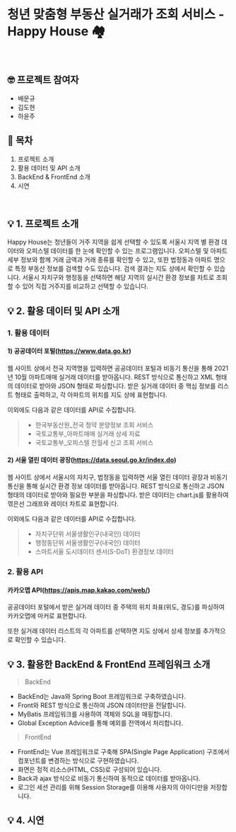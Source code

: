 # 청년 맞춤형 부동산 실거래가 조회 서비스 - Happy House 🏘

<br>

## 🤓 프로젝트 참여자

- 배문규
- 김도현
- 하윤주


## 📌 목차

1. 프로젝트 소개
2. 활용 데이터 및 API 소개
3. BackEnd & FrontEnd 소개
4. 시연

<br>

## 💡 1. 프로젝트 소개

Happy House는 청년들이 거주 지역을 쉽게 선택할 수 있도록 서울시 지역 별 환경 데이터와 오피스텔 데이터를 한 눈에 확인할 수 있는 프로그램입니다. 오피스텔 및 아파트 세부 정보와 함께 거래 금액과 거래 종류를 확인할 수 있고, 또한 법정동과 아파트 명으로 특정 부동산 정보를 검색할 수도 있습니다. 검색 결과는 지도 상에서 확인할 수 있습니다. 서울시 자치구와 행정동을 선택하면 해당 지역의 실시간 환경 정보를 차트로 조회할 수 있어 직접 거주지를 비교하고 선택할 수 있습니다.

## 💡 2. 활용 데이터 및 API 소개

### 1. 활용 데이터

#### 1) 공공데이터 포털(https://www.data.go.kr)

웹 사이트 상에서 전국 지역명을 입력하면 공공데이터 포털과 비동기 통신을 통해 2021년 10월 아파트매매 실거래 데이터를 받아옵니다. REST 방식으로 통신하고 XML 형태의 데이터로 받아와 JSON 형태로 파싱합니다. 받은 실거래 데이터 중 핵심 정보를 리스트 형태로 출력하고, 각 아파트의 위치를 지도 상에 표현합니다.

이외에도 다음과 같은 데이터를 API로 수집합니다.

> - 한국부동산원_전국 청약 분양정보 조회 서비스
> - 국토교통부_아파트매매 실거래 상세 자료
> - 국토교통부_오피스텔 전월세 신고 조회 서비스

#### 2) 서울 열린 데이터 광장(https://data.seoul.go.kr/index.do)

웹 사이트 상에서 서울시의 자치구, 법정동을 입력하면 서울 열린 데이터 광장과 비동기 통신을 통해 실시간 환경 정보 데이터를 받아옵니다. REST 방식으로 통신하고 JSON 형태의 데이터로 받아와 필요한 부분을 파싱합니다. 받은 데이터는 chart.js를 활용하여 꺾은선 그래프와 레이더 차트로 표현합니다.

이외에도 다음과 같은 데이터를 API로 수집합니다.

> - 자치구단위 서울생활인구(내국인) 데이터
> - 행정동단위 서울생활인구(내국인) 데이터
> - 스마트서울 도시데이터 센서(S-DoT) 환경정보 데이터

### 2. 활용 API

#### 카카오맵 API(https://apis.map.kakao.com/web/)

공공데이터 포털에서 받은 실거래 데이터 중 주택의 위치 좌표(위도, 경도)를 파싱하여 카카오맵에 마커로 표현합니다.

또한 실거래 데이터 리스트의 각 아파트를 선택하면 지도 상에서 상세 정보를 추가적으로 확인할 수 있습니다.

## 💡 3. 활용한 BackEnd & FrontEnd 프레임워크 소개

> BackEnd

- BackEnd는 Java와 Spring Boot 프레임워크로 구축하였습니다.
- Front와 REST 방식으로 통신하여 JSON 데이터만을 전달합니다.
- MyBatis 프레임워크를 사용하여 객체와 SQL을 매핑합니다.
- Global Exception Advice를 통해 예외를 전역에서 처리합니다.

> FrontEnd

- FrontEnd는 Vue 프레임워크로 구축해 SPA(Single Page Application) 구조에서 컴포넌트를 변경하는 방식으로 구현하였습니다.
- 화면은 정적 리소스(HTML, CSS)로 구성되어 있습니다.
- Back과 ajax 방식으로 비동기 통신하여 동적으로 데이터를 받아옵니다.
- 로그인 세션 관리를 위해 Session Storage를 이용해 사용자의 아이디만을 저장합니다.

## 💡 4. 시연
